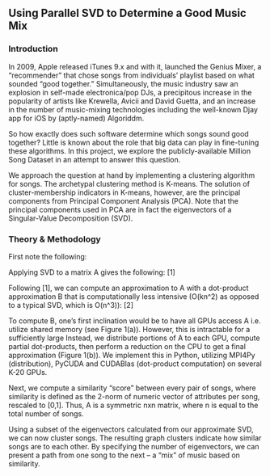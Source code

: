 ## Using Parallel SVD to Determine a Good Music Mix

### Introduction

In 2009, Apple released iTunes 9.x and with it, launched the Genius Mixer, a “recommender” that chose songs from individuals’ playlist based on what sounded “good together.” Simultaneously, the music industry saw an explosion in self-made electronica/pop DJs, a precipitous increase in the popularity of artists like Krewella, Avicii and David Guetta, and an increase in the number of music-mixing technologies including the well-known Djay app for iOS by (aptly-named) Algoriddm.

So how exactly does such software determine which songs sound good together? Little is known about the role that big data can play in fine-tuning these algorithms. In this project, we explore the publicly-available Million Song Dataset in an attempt to answer this question.

We approach the question at hand by implementing a clustering algorithm for songs. The archetypal clustering method is K-means. The solution of cluster-membership indicators in K-means, however, are the principal components from Principal Component Analysis (PCA). Note that the principal components used in PCA are in fact the eigenvectors of a Singular-Value Decomposition (SVD).

### Theory & Methodology

First note the following: 

Applying SVD to a matrix A gives the following: [1]

Following [1], we can compute an approximation to A with a dot-product approximation B that is computationally less intensive (O(kn^2) as opposed to a typical SVD, which is O(n^3)): [2]

To compute B, one’s first inclination would be to have all GPUs access A i.e. utilize shared memory (see Figure 1(a)). However, this is intractable for a sufficiently large Instead, we distribute portions of A to each GPU, compute partial dot-products, then perform a reduction on the CPU to get a final approximation (Figure 1(b)). We implement this in Python, utilizing MPI4Py (distribution), PyCUDA and CUDABlas (dot-product computation) on several K-20 GPUs.

Next, we compute a similarity “score” between every pair of songs, where similarity is defined as the 2-norm of numeric vector of attributes per song, rescaled to [0,1]. Thus, A is a symmetric nxn matrix, where n is equal to the total number of songs.

Using a subset of the eigenvectors calculated from our approximate SVD, we can now cluster songs. The resulting graph clusters indicate how similar songs are to each other. By specifying the number of eigenvectors, we can present a path from one song to the next – a “mix” of music based on similarity.